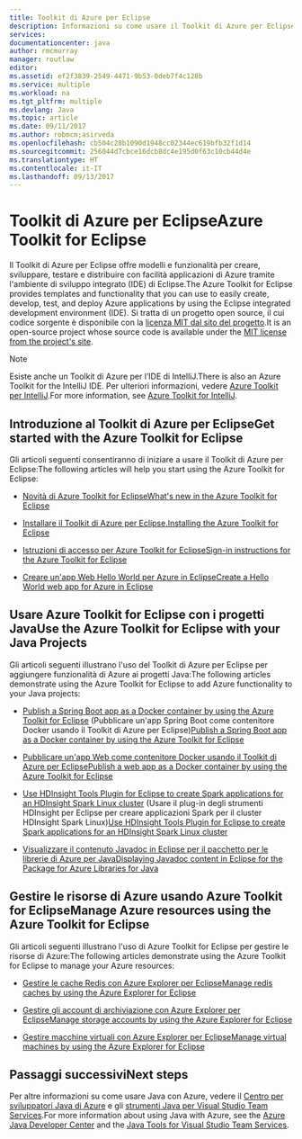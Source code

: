 ```yaml
---
title: Toolkit di Azure per Eclipse
description: Informazioni su come usare il Toolkit di Azure per Eclipse
services: 
documentationcenter: java
author: rmcmurray
manager: routlaw
editor: 
ms.assetid: ef2f3839-2549-4471-9b53-0deb7f4c128b
ms.service: multiple
ms.workload: na
ms.tgt_pltfrm: multiple
ms.devlang: Java
ms.topic: article
ms.date: 09/11/2017
ms.author: robmcm;asirveda
ms.openlocfilehash: cb504c28b1090d1948cc02344ec619bfb32f1d14
ms.sourcegitcommit: 256044d7cbce16dcb8dc4e195d0f63c10cb44d4e
ms.translationtype: HT
ms.contentlocale: it-IT
ms.lasthandoff: 09/13/2017
---
```

# <a name="azure-toolkit-for-eclipse"></a><span data-ttu-id="4ff14-103">Toolkit di Azure per Eclipse</span><span class="sxs-lookup"><span data-stu-id="4ff14-103">Azure Toolkit for Eclipse</span></span>
<span data-ttu-id="4ff14-104">Il Toolkit di Azure per Eclipse offre modelli e funzionalità per creare, sviluppare, testare e distribuire con facilità applicazioni di Azure tramite l'ambiente di sviluppo integrato (IDE) di Eclipse.</span><span class="sxs-lookup"><span data-stu-id="4ff14-104">The Azure Toolkit for Eclipse provides templates and functionality that you can use to easily create, develop, test, and deploy Azure applications by using the Eclipse integrated development environment (IDE).</span></span> <span data-ttu-id="4ff14-105">Si tratta di un progetto open source, il cui codice sorgente è disponibile con la [licenza MIT dal sito del progetto](https://github.com/microsoft/azure-tools-for-java).</span><span class="sxs-lookup"><span data-stu-id="4ff14-105">It is an open-source project whose source code is available under the [MIT license from the project's site](https://github.com/microsoft/azure-tools-for-java).</span></span>

> [!NOTE]
> <span data-ttu-id="4ff14-106">Esiste anche un Toolkit di Azure per l’IDE di IntelliJ.</span><span class="sxs-lookup"><span data-stu-id="4ff14-106">There is also an Azure Toolkit for the IntelliJ IDE.</span></span> <span data-ttu-id="4ff14-107">Per ulteriori informazioni, vedere [Azure Toolkit per IntelliJ](../intellij/azure-toolkit-for-intellij.md).</span><span class="sxs-lookup"><span data-stu-id="4ff14-107">For more information, see [Azure Toolkit for IntelliJ](../intellij/azure-toolkit-for-intellij.md).</span></span>
> 
> 

## <a name="get-started-with-the-azure-toolkit-for-eclipse"></a><span data-ttu-id="4ff14-108">Introduzione al Toolkit di Azure per Eclipse</span><span class="sxs-lookup"><span data-stu-id="4ff14-108">Get started with the Azure Toolkit for Eclipse</span></span>
<span data-ttu-id="4ff14-109">Gli articoli seguenti consentiranno di iniziare a usare il Toolkit di Azure per Eclipse:</span><span class="sxs-lookup"><span data-stu-id="4ff14-109">The following articles will help you start using the Azure Toolkit for Eclipse:</span></span>

* [<span data-ttu-id="4ff14-110">Novità di Azure Toolkit for Eclipse</span><span class="sxs-lookup"><span data-stu-id="4ff14-110">What's new in the Azure Toolkit for Eclipse</span></span>](azure-toolkit-for-eclipse-whats-new.md)

* [<span data-ttu-id="4ff14-111">Installare il Toolkit di Azure per Eclipse.</span><span class="sxs-lookup"><span data-stu-id="4ff14-111">Installing the Azure Toolkit for Eclipse</span></span>](azure-toolkit-for-eclipse-installation.md)

* [<span data-ttu-id="4ff14-112">Istruzioni di accesso per Azure Toolkit for Eclipse</span><span class="sxs-lookup"><span data-stu-id="4ff14-112">Sign-in instructions for the Azure Toolkit for Eclipse</span></span>](azure-toolkit-for-eclipse-sign-in-instructions.md)

* [<span data-ttu-id="4ff14-113">Creare un'app Web Hello World per Azure in Eclipse</span><span class="sxs-lookup"><span data-stu-id="4ff14-113">Create a Hello World web app for Azure in Eclipse</span></span>](/azure/app-service-web/app-service-web-eclipse-create-hello-world-web-app)

## <a name="use-the-azure-toolkit-for-eclipse-with-your-java-projects"></a><span data-ttu-id="4ff14-114">Usare Azure Toolkit for Eclipse con i progetti Java</span><span class="sxs-lookup"><span data-stu-id="4ff14-114">Use the Azure Toolkit for Eclipse with your Java Projects</span></span>
<span data-ttu-id="4ff14-115">Gli articoli seguenti illustrano l'uso del Toolkit di Azure per Eclipse per aggiungere funzionalità di Azure ai progetti Java:</span><span class="sxs-lookup"><span data-stu-id="4ff14-115">The following articles demonstrate using the Azure Toolkit for Eclipse to add Azure functionality to your Java projects:</span></span>

* <span data-ttu-id="4ff14-116">[Publish a Spring Boot app as a Docker container by using the Azure Toolkit for Eclipse](azure-toolkit-for-eclipse-publish-spring-boot-docker-app.md) (Pubblicare un'app Spring Boot come contenitore Docker usando il Toolkit di Azure per Eclipse)</span><span class="sxs-lookup"><span data-stu-id="4ff14-116">[Publish a Spring Boot app as a Docker container by using the Azure Toolkit for Eclipse](azure-toolkit-for-eclipse-publish-spring-boot-docker-app.md)</span></span>

* [<span data-ttu-id="4ff14-117">Pubblicare un'app Web come contenitore Docker usando il Toolkit di Azure per Eclipse</span><span class="sxs-lookup"><span data-stu-id="4ff14-117">Publish a web app as a Docker container by using the Azure Toolkit for Eclipse</span></span>](azure-toolkit-for-eclipse-publish-as-docker-container.md)

* <span data-ttu-id="4ff14-118">[Use HDInsight Tools Plugin for Eclipse to create Spark applications for an HDInsight Spark Linux cluster](/azure/hdinsight/hdinsight-apache-spark-eclipse-tool-plugin) (Usare il plug-in degli strumenti HDInsight per Eclipse per creare applicazioni Spark per il cluster HDInsight Spark Linux)</span><span class="sxs-lookup"><span data-stu-id="4ff14-118">[Use HDInsight Tools Plugin for Eclipse to create Spark applications for an HDInsight Spark Linux cluster](/azure/hdinsight/hdinsight-apache-spark-eclipse-tool-plugin)</span></span>

* [<span data-ttu-id="4ff14-119">Visualizzare il contenuto Javadoc in Eclipse per il pacchetto per le librerie di Azure per Java</span><span class="sxs-lookup"><span data-stu-id="4ff14-119">Displaying Javadoc content in Eclipse for the Package for Azure Libraries for Java</span></span>](azure-toolkit-for-eclipse-displaying-javadoc-content-for-azure-libraries.md)

## <a name="manage-azure-resources-using-the-azure-toolkit-for-eclipse"></a><span data-ttu-id="4ff14-120">Gestire le risorse di Azure usando Azure Toolkit for Eclipse</span><span class="sxs-lookup"><span data-stu-id="4ff14-120">Manage Azure resources using the Azure Toolkit for Eclipse</span></span>
<span data-ttu-id="4ff14-121">Gli articoli seguenti illustrano l'uso di Azure Toolkit for Eclipse per gestire le risorse di Azure:</span><span class="sxs-lookup"><span data-stu-id="4ff14-121">The following articles demonstrate using the Azure Toolkit for Eclipse to manage your Azure resources:</span></span>

* [<span data-ttu-id="4ff14-122">Gestire le cache Redis con Azure Explorer per Eclipse</span><span class="sxs-lookup"><span data-stu-id="4ff14-122">Manage redis caches by using the Azure Explorer for Eclipse</span></span>](azure-toolkit-for-eclipse-managing-redis-caches-using-azure-explorer.md)

* [<span data-ttu-id="4ff14-123">Gestire gli account di archiviazione con Azure Explorer per Eclipse</span><span class="sxs-lookup"><span data-stu-id="4ff14-123">Manage storage accounts by using the Azure Explorer for Eclipse</span></span>](azure-toolkit-for-eclipse-managing-storage-accounts-using-azure-explorer.md)

* [<span data-ttu-id="4ff14-124">Gestire macchine virtuali con Azure Explorer per Eclipse</span><span class="sxs-lookup"><span data-stu-id="4ff14-124">Manage virtual machines by using the Azure Explorer for Eclipse</span></span>](azure-toolkit-for-eclipse-managing-virtual-machines-using-azure-explorer.md)

## <a name="next-steps"></a><span data-ttu-id="4ff14-125">Passaggi successivi</span><span class="sxs-lookup"><span data-stu-id="4ff14-125">Next steps</span></span>

<span data-ttu-id="4ff14-126">Per altre informazioni su come usare Java con Azure, vedere il [Centro per sviluppatori Java di Azure](https://azure.microsoft.com/develop/java/) e gli [strumenti Java per Visual Studio Team Services](https://java.visualstudio.com/).</span><span class="sxs-lookup"><span data-stu-id="4ff14-126">For more information about using Java with Azure, see the [Azure Java Developer Center](https://azure.microsoft.com/develop/java/) and the [Java Tools for Visual Studio Team Services](https://java.visualstudio.com/).</span></span>

<!-- [!INCLUDE [azure-toolkit-additional-resources](../includes/azure-toolkit-additional-resources.md)] -->

<!-- URL List -->

[Azure Java Developer Center]: https://docs.microsoft.com/java/azure
[Java Tools for Visual Studio Team Services]: https://java.visualstudio.com/

<!-- Temporarily Deprecated URLs -->

<!-- [Deploying large deployments](azure-toolkit-for-eclipse-deploying-large-deployments.md) -->
<!-- [How to Maintain Session Data with Session Affinity]: http://go.microsoft.com/fwlink/?LinkID=699539 -->
<!-- [How to Use Co-located Caching]: http://go.microsoft.com/fwlink/?LinkID=699542 -->
<!-- [How to Use Dedicated Caching]: http://go.microsoft.com/fwlink/?LinkID=699543 -->
<!-- [How to Use JMS with AMQP 1.0 in Azure with Eclipse]: http://go.microsoft.com/fwlink/?LinkID=699544 -->
<!-- [How to Use SSL Offloading]: http://go.microsoft.com/fwlink/?LinkID=699545 -->
<!-- [SSL Offloading]: http://go.microsoft.com/fwlink/?LinkID=699549 -->
<!-- [Using the Azure Service Runtime Library in JSP]: http://go.microsoft.com/fwlink/?LinkID=699551 -->
<!-- [How to Authenticate Web Users with Azure Access Control Service Using Eclipse]: /azure/active-directory/active-directory-java-authenticate-users-access-control-eclipse.md -->
<!-- [Debug a Java Web App on Azure in Eclipse]: /azure/app-service-web/app-service-web-debug-java-web-app-in-eclipse.md -->
<!-- [Debugging Azure Applications in Eclipse]: azure-toolkit-for-eclipse-debugging-azure-applications.md -->

<!-- Legacy MSDN URL = https://msdn.microsoft.com/library/azure/hh694271.aspx -->
